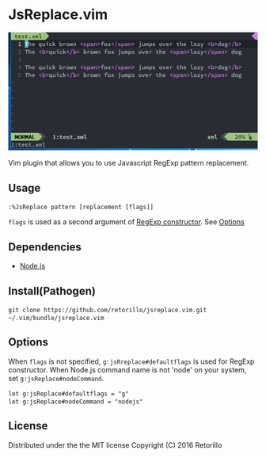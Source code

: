 # JsReplace.vim

![preview](preview.gif)

Vim plugin that allows you to use Javascript RegExp pattern replacement.

## Usage

```vimL
:%JsReplace pattern [replacement [flags]]
```

`flags` is used as a second argument of [RegExp constructor](https://developer.mozilla.org/en-US/docs/Web/JavaScript/Reference/Global_Objects/RegExp).
See [Options](#options)

## Dependencies

- [Node.js](https://nodejs.org/)

## Install(Pathogen)

```vimL
git clone https://github.com/retorillo/jsreplace.vim.git ~/.vim/bundle/jsreplace.vim
```

## Options

When `flags` is not specified, `g:jsRreplace#defaultflags` is used for RegExp
constructor. When Node.js command name is not 'node' on your system, set
`g:jsReplace#nodeCommand`.

```vimL
let g:jsReplace#defaultflags = "g"
let g:jsReplace#nodeCommand = "nodejs"
```

## License

Distributed under the the MIT license
Copyright (C) 2016 Retorillo
